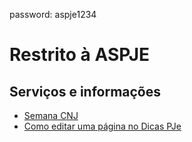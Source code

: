 password: aspje1234

# Restrito à ASPJE

## Serviços e informações
- [Semana CNJ](semanacnj)
- [Como editar uma página no Dicas PJe](como_editar_pagina.md)
